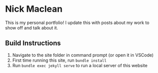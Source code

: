 # Nick Maclean

This is my personal portfolio! I update this with posts about my work to show off and talk about it.

## Build Instructions

1. Navigate to the site folder in command prompt (or open it in VSCode)
2. First time running this site, run `bundle install`
3. Run `bundle exec jekyll serve` to run a local server of this website
